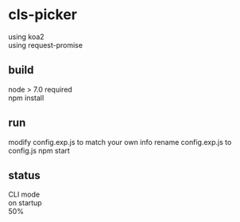# cls-picker
using koa2  
using request-promise

## build 
node > 7.0 required  
npm install

## run
modify config.exp.js to match your own info
rename config.exp.js to config.js
npm start

## status

CLI mode  
on startup  
50%  
